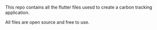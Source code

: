 This repo contains all the flutter files usesd to create a carbon tracking application.

All files are open source and free to use.
